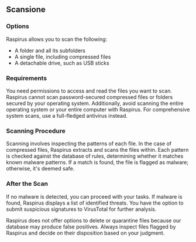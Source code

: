 ## Scansione

### Options

Raspirus allows you to scan the following:

- A folder and all its subfolders
- A single file, including compressed files
- A detachable drive, such as USB sticks

### Requirements

You need permissions to access and read the files you want to scan. Raspirus cannot scan password-secured compressed files or folders secured by your operating system. Additionally, avoid scanning the entire operating system or your entire computer with Raspirus. For comprehensive system scans, use a full-fledged antivirus instead.

### Scanning Procedure

Scanning involves inspecting the patterns of each file. In the case of compressed files, Raspirus extracts and scans the files within. Each pattern is checked against the database of rules, determining whether it matches known malware patterns. If a match is found, the file is flagged as malware; otherwise, it's deemed safe.

### After the Scan

If no malware is detected, you can proceed with your tasks. If malware is found, Raspirus displays a list of identified threats. You have the option to submit suspicious signatures to VirusTotal for further analysis.

Raspirus does not offer options to delete or quarantine files because our database may produce false positives. Always inspect files flagged by Raspirus and decide on their disposition based on your judgment.
